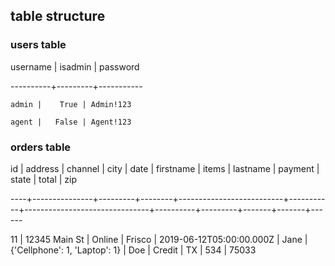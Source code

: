 
## table structure

### users table

 username | isadmin | password
 
----------+---------+-----------

    admin |    True | Admin!123
    
    agent |   False | Agent!123

### orders table
 
 id | address       | channel | city   | date                     | firstname | items                         | lastname | payment | state | total | zip
 
----+---------------+---------+--------+--------------------------+-----------+-------------------------------+----------+---------+-------+-------+------

 11 | 12345 Main St |  Online | Frisco | 2019-06-12T05:00:00.000Z |      Jane | {'Cellphone': 1, 'Laptop': 1} |      Doe |  Credit |    TX |   534 | 75033

